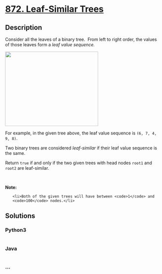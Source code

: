 # [872. Leaf-Similar Trees](https://leetcode.com/problems/leaf-similar-trees)

## Description
<p>Consider all the leaves of a binary tree.&nbsp; From&nbsp;left to right order, the values of those&nbsp;leaves form a <em>leaf value sequence.</em></p>



<p><img alt="" src="https://s3-lc-upload.s3.amazonaws.com/uploads/2018/07/16/tree.png" style="width: 300px; height: 240px;" /></p>



<p>For example, in the given tree above, the leaf value sequence is <code>(6, 7, 4, 9, 8)</code>.</p>



<p>Two binary trees are considered <em>leaf-similar</em>&nbsp;if their leaf value sequence is the same.</p>



<p>Return <code>true</code> if and only if the two given trees with head nodes <code>root1</code> and <code>root2</code> are leaf-similar.</p>



<p>&nbsp;</p>



<p><strong>Note:</strong></p>



<ul>

	<li>Both of the given trees will have between <code>1</code> and <code>100</code> nodes.</li>

</ul>




## Solutions


<!-- tabs:start -->

### **Python3**

```python

```

### **Java**

```java

```

### **...**
```

```

<!-- tabs:end -->